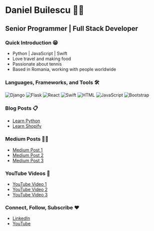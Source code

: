 # Daniel Builescu 🧑‍💻

## Senior Programmer | Full Stack Developer

### Quick Introduction 😁
- Python | JavaScript | Swift
- Love travel and making food
- Passionate about tennis
- Based in Romania, working with people worldwide

### Languages, Frameworks, and Tools 🛠️

![Django](https://cdn.iconscout.com/icon/free/png-512/free-django-1-282754.png?f=avif&w=100)
![Flask](https://cdn.iconscout.com/icon/free/png-512/free-flask-51-285137.png?f=avif&w=100)
![React](https://cdn.iconscout.com/icon/free/png-512/free-react-4-1175110.png?f=avif&w=100)
![Swift](https://cdn.iconscout.com/icon/free/png-512/free-swift-21-1175088.png?f=avif&w=100)
![HTML](https://cdn.iconscout.com/icon/free/png-512/free-html5-2474805-2056091.png?f=avif&w=100)
![JavaScript](https://cdn.iconscout.com/icon/free/png-512/free-javascript-2752148-2284965.png?f=avif&w=100)
![Bootstrap](https://cdn.iconscout.com/icon/free/png-512/free-bootstrap-6-1175203.png?f=avif&w=100)

### Blog Posts 📋
- [Learn Python](https://danielbuilescu.com/blogs/learn-python)
- [Learn Shopify](https://danielbuilescu.com/blogs/learn-shopify)

### Medium Posts 👨‍🎓
- [Medium Post 1](https://medium.com/your-medium-post-url)
- [Medium Post 2](https://medium.com/your-medium-post-url)
- [Medium Post 3](https://medium.com/your-medium-post-url)

### YouTube Videos 🕺
- [YouTube Video 1](https://www.youtube.com/watch?v=example-video-url)
- [YouTube Video 2](https://www.youtube.com/watch?v=example-video-url)
- [YouTube Video 3](https://www.youtube.com/watch?v=example-video-url)

### Connect, Follow, Subscribe ❤️
- [LinkedIn](https://www.linkedin.com/in/your-linkedin-url)
- [YouTube](https://www.youtube.com/channel/your-youtube-channel-url)

